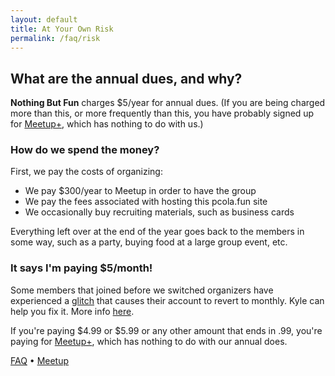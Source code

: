 ```yaml
---
layout: default
title: At Your Own Risk
permalink: /faq/risk
---
```


## What are the annual dues, and why?

**Nothing But Fun** charges $5/year for annual dues. (If you are being charged more than this, or more frequently than this, you have probably signed up for [Meetup+](/faq/plus), which has nothing to do with us.)

### How do we spend the money?

First, we pay the costs of organizing:
- We pay $300/year to Meetup in order to have the group
- We pay the fees associated with hosting this pcola.fun site
- We occasionally buy recruiting materials, such as business cards

Everything left over at the end of the year goes back to the members in some way, such as a party, buying food at a large group event, etc.

### It says I'm paying $5/month!

Some members that joined before we switched organizers have experienced a [glitch](/faq/glitch) that causes their account to revert to monthly. Kyle can help you fix it. More info [here](/faq/glitch).

If you're paying $4.99 or $5.99 or any other amount that ends in .99, you're paying for [Meetup+](/faq/plus), which has nothing to do with our annual does.

[FAQ](/faq) • [Meetup](https://meetup.com/pcola-fun)

